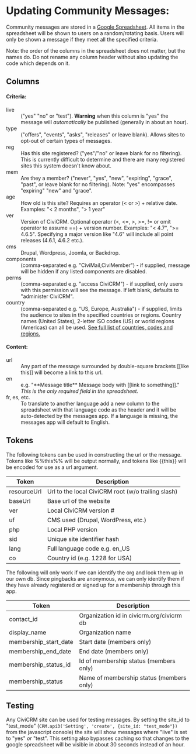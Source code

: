 Updating Community Messages:
========================

Community messages are stored in a [Google Spreadsheet](https://docs.google.com/spreadsheets/d/1OnJXtxTaS3FfQRMHLffPETdDKk3OHmd1fxLc8zQt9PE/edit). All items in the spreadsheet will be shown to users on a random/rotating basis. Users will only be shown a message if they meet all the specified criteria.

Note: the order of the columns in the spreadsheet does not matter, but the names do. Do not rename any column header without also updating the code which depends on it.

Columns
-------
<dl>
  <h4>Criteria:</h4>

  <dt>live</dt>
  <dd>("yes" "no" or "test"). <b>Warning</b> when this column is "yes" the message will <i>automatically</i> be published (generally in about an hour).</dd>

  <dt>type</dt>
  <dd>("offers", "events", "asks", "releases" or leave blank). Allows sites to opt-out of certain types of messages.</dd>
  
  <dt>reg</dt>
  <dd>Has this site registered? ("yes"/"no" or leave blank for no filtering). This is currently difficult to determine and there are many registered sites this system doesn't know about.</dd>
  
  <dt>mem</dt>
  <dd>Are they a member? ("never", "yes", "new", "expiring", "grace", "past", or leave blank for no filtering). Note: "yes" encompasses "expiring" "new" and "grace".</dd>
  
  <dt>age</dt>
  <dd>How old is this site? Requires an operator (&lt; or &gt;) + relative date. Examples: "&lt; 2 months", "&gt; 1 year"</dd>
  
  <dt>ver</dt>
  <dd>Version of CiviCRM. Optional operator (&lt;, &lt;=, &gt;, &gt;=, != or omit operator to assume ==) + version number. Examples: "&lt; 4.7", "&gt;= 4.6.5". Specifying a major version like "4.6" will include all point releases (4.6.1, 4.6.2 etc.).</dd>
  
  <dt>cms</dt>
  <dd>Drupal, Wordpress, Joomla, or Backdrop.</dd>
  
  <dt>components</dt>
  <dd>(comma-separated e.g. "CiviMail,CiviMember") - if supplied, message will be hidden if any listed components are disabled.</dd>
  
  <dt>perms</dt>
  <dd>(comma-separated e.g. "access CiviCRM") - if supplied, only users with this permission will see the message. If left blank, defaults to "administer CiviCRM".</dd>
  
  <dt>country</dt>
  <dd>(comma-separated e.g. "US, Europe, Australia") - if supplied, limits the audience to sites in the specified countries or regions. Country names (United States), 2-letter ISO codes (US) or world regions (Americas) can all be used. <a href="countries.md">See full list of countries, codes and regions.</a></dd>
  
  <h4>Content:</h4>
  
  <dt>url</dt>
  <dd>Any part of the message surrounded by double-square brackets [[like this]] will become a link to this url.</dd>
  
  <dt>en</dt>
  <dd>e.g. "**Message title** Message body with [[link to something]]." <em>This is the only required field in the spreadsheet.</em></dd>
  
  <dt>fr, es, etc.</dt>
  <dd>To translate to another language add a new column to the spreadsheet with that language code as the header and it will be auto-detected by the messages app. If a language is missing, the messages app will default to English.</dd>
</dl>

Tokens
------

The following tokens can be used in constructing the url or the message.
Tokens like %%this%% will be output normally, and tokens like {{this}} will be encoded for use as a url argument.

| Token                        | Description                                                        |
| ---------------------------- | ------------------------------------------------------------------ |
| resourceUrl                  | Url to the local CiviCRM root (w/o trailing slash)                 |
| baseUrl                      | Base url of the website                                            |
| ver                          | Local CiviCRM version #                                            |
| uf                           | CMS used (Drupal, WordPress, etc.)                                 |
| php                          | Local PHP version                                                  |
| sid                          | Unique site identifier hash                                        |
| lang                         | Full language code e.g. en_US                                      |
| co                           | Country id (e.g. 1228 for USA)                                     |

The following will only work if we can identify the org and look them up in our own db. Since pingbacks are anonymous, we can only identify them if they have already registered or signed up for a membership through this app.

| Token                        | Description                                                        |
| ---------------------------- | ------------------------------------------------------------------ |
| contact_id                   | Organization id in civicrm.org/civicrm db                          |
| display_name                 | Organization name                                                  |
| membership_start_date        | Start date (members only)                                          |
| membership_end_date          | End date (members only)                                            |
| membership_status_id         | Id of membership status (members only)                             |
| membership_status            | Name of membership status (members only)                           |

Testing
-------

Any CiviCRM site can be used for testing messages. By setting the site_id to "test_mode" (`CRM.api3('Setting', 'create', {site_id: "test_mode"})` from the javascript console) the site will show messages where "live" is set to "yes" *or* "test". This setting also bypasses caching so that changes to the google spreadsheet will be visible in about 30 seconds instead of an hour.